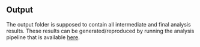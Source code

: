 ## Output
The output folder is supposed to contain all intermediate and final analysis results. These results can be generated/reproduced by running the analysis pipeline that is available [here]().
